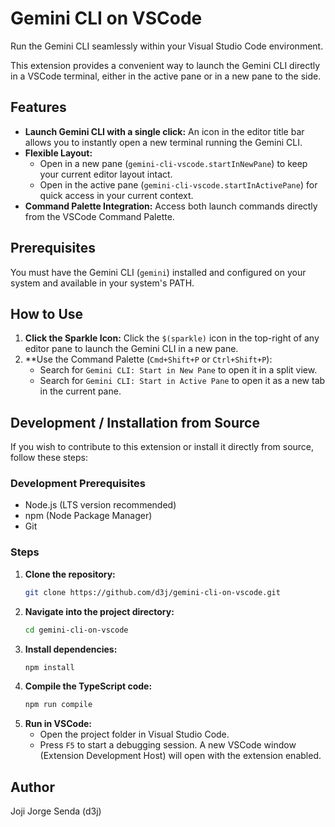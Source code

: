 # Gemini CLI on VSCode

Run the Gemini CLI seamlessly within your Visual Studio Code environment.

This extension provides a convenient way to launch the Gemini CLI directly in a VSCode terminal, either in the active pane or in a new pane to the side.

## Features

*   **Launch Gemini CLI with a single click:** An icon in the editor title bar allows you to instantly open a new terminal running the Gemini CLI.
*   **Flexible Layout:**
    *   Open in a new pane (`gemini-cli-vscode.startInNewPane`) to keep your current editor layout intact.
    *   Open in the active pane (`gemini-cli-vscode.startInActivePane`) for quick access in your current context.
*   **Command Palette Integration:** Access both launch commands directly from the VSCode Command Palette.

## Prerequisites

You must have the Gemini CLI (`gemini`) installed and configured on your system and available in your system's PATH.

## How to Use

1.  **Click the Sparkle Icon:** Click the `$(sparkle)` icon in the top-right of any editor pane to launch the Gemini CLI in a new pane.
2.  **Use the Command Palette (`Cmd+Shift+P` or `Ctrl+Shift+P`):
    *   Search for `Gemini CLI: Start in New Pane` to open it in a split view.
    *   Search for `Gemini CLI: Start in Active Pane` to open it as a new tab in the current pane.

## Development / Installation from Source

If you wish to contribute to this extension or install it directly from source, follow these steps:

### Development Prerequisites

*   Node.js (LTS version recommended)
*   npm (Node Package Manager)
*   Git

### Steps

1.  **Clone the repository:**
    ```bash
    git clone https://github.com/d3j/gemini-cli-on-vscode.git
    ```
2.  **Navigate into the project directory:**
    ```bash
    cd gemini-cli-on-vscode
    ```
3.  **Install dependencies:**
    ```bash
    npm install
    ```
4.  **Compile the TypeScript code:**
    ```bash
    npm run compile
    ```
5.  **Run in VSCode:**
    *   Open the project folder in Visual Studio Code.
    *   Press `F5` to start a debugging session. A new VSCode window (Extension Development Host) will open with the extension enabled.

## Author

Joji Jorge Senda (d3j)
